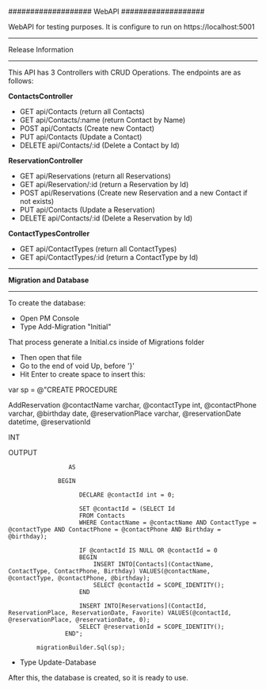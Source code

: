 ###################
WebAPI
###################

WebAPI for testing purposes. It is configure to run on https://localhost:5001


*******************
Release Information
*******************

This API has 3 Controllers with CRUD Operations. The endpoints are as follows:

**ContactsController**
* GET api/Contacts (return all Contacts)
* GET api/Contacts/:name (return Contact by Name)
* POST api/Contacts (Create new Contact)
* PUT api/Contacts (Update a Contact)
* DELETE api/Contacts/:id (Delete a Contact by Id)

**ReservationController**
* GET api/Reservations (return all Reservations)
* GET api/Reservation/:id (return a Reservation by Id)
* POST api/Reservations (Create new Reservation and a new Contact if not exists)
* PUT api/Contacts (Update a Reservation)
* DELETE api/Contacts/:id (Delete a Reservation by Id)

**ContactTypesController**
* GET api/ContactTypes (return all ContactTypes)
* GET api/ContactTypes/:id (return a ContactType by Id)

**************************
**Migration and Database**
**************************

To create the database:
* Open PM Console
* Type Add-Migration "Initial"

That process generate a Initial.cs inside of Migrations folder

* Then open that file
* Go to the end of void Up, before '}'
* Hit Enter to create space to insert this:

var sp = @"CREATE PROCEDURE 

AddReservation @contactName varchar, @contactType int, @contactPhone varchar, @birthday date, @reservationPlace varchar, @reservationDate datetime, @reservationId 

INT

OUTPUT

                     AS
                     
                  BEGIN
                  
                        DECLARE @contactId int = 0;
                        
                        SET @contactId = (SELECT Id
                        FROM Contacts
                        WHERE ContactName = @contactName AND ContactType = @contactType AND ContactPhone = @contactPhone AND Birthday = @birthday);
                        
                        IF @contactId IS NULL OR @contactId = 0
                        BEGIN
                            INSERT INTO[Contacts](ContactName, ContactType, ContactPhone, Birthday) VALUES(@contactName, @contactType, @contactPhone, @birthday);
                            SELECT @contactId = SCOPE_IDENTITY();
                        END
                        
                        INSERT INTO[Reservations](ContactId, ReservationPlace, ReservationDate, Favorite) VALUES(@contactId, @reservationPlace, @reservationDate, 0);
                        SELECT @reservationId = SCOPE_IDENTITY();
                    END";

            migrationBuilder.Sql(sp);


* Type Update-Database

After this, the database is created, so it is ready to use.

